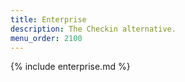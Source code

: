 ```yaml
---
title: Enterprise
description: The Checkin alternative.
menu_order: 2100
---
```


{% include enterprise.md %}

